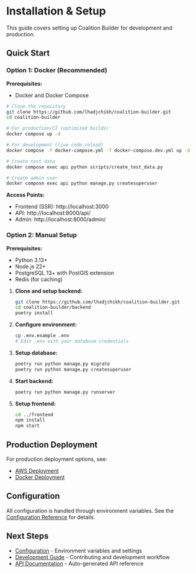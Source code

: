 # Installation & Setup

This guide covers setting up Coalition Builder for development and production.

## Quick Start

### Option 1: Docker (Recommended)

**Prerequisites:**

- Docker and Docker Compose

```bash
# Clone the repository
git clone https://github.com/lhadjchikh/coalition-builder.git
cd coalition-builder

# For production/CI (optimized builds)
docker compose up -d

# For development (live code reload)
docker compose -f docker-compose.yml -f docker-compose.dev.yml up -d

# Create test data
docker compose exec api python scripts/create_test_data.py

# Create admin user
docker compose exec api python manage.py createsuperuser
```

**Access Points:**

- Frontend (SSR): http://localhost:3000
- API: http://localhost:8000/api/
- Admin: http://localhost:8000/admin/

### Option 2: Manual Setup

**Prerequisites:**

- Python 3.13+
- Node.js 22+
- PostgreSQL 13+ with PostGIS extension
- Redis (for caching)

1. **Clone and setup backend:**

   ```bash
   git clone https://github.com/lhadjchikh/coalition-builder.git
   cd coalition-builder/backend
   poetry install
   ```

2. **Configure environment:**

   ```bash
   cp .env.example .env
   # Edit .env with your database credentials
   ```

3. **Setup database:**

   ```bash
   poetry run python manage.py migrate
   poetry run python manage.py createsuperuser
   ```

4. **Start backend:**

   ```bash
   poetry run python manage.py runserver
   ```

5. **Setup frontend:**
   ```bash
   cd ../frontend
   npm install
   npm start
   ```

## Production Deployment

For production deployment options, see:

- [AWS Deployment](deployment/aws.md)
- [Docker Deployment](deployment/docker.md)

## Configuration

All configuration is handled through environment variables. See the [Configuration Reference](configuration.md) for details.

## Next Steps

- [Configuration](configuration.md) - Environment variables and settings
- [Development Guide](development.md) - Contributing and development workflow
- [API Documentation](api/) - Auto-generated API reference
